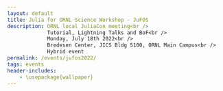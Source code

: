 ```yaml
---
layout: default
title: Julia for ORNL Science Workshop - JuFOS 
description: ORNL local JuliaCon meeting<br />
             Tutorial, Lightning Talks and BoF<br />
             Monday, July 18th 2022<br />
             Bredesen Center, JICS Bldg 5100, ORNL Main Campus<br />
             Hybrid event
permalink: /events/jufos2022/
tags: events
header-includes:
    - \usepackage{wallpaper}
---
```


<html>
 <head>
    <style>
    {
        box-sizing: border-box;
    }
    /* Set additional styling options for the columns*/
    .column {
    float: left;
    width: 50%;
    }

    .row:after {
    content: "";
    display: table;
    clear: both;
    }
    </style>
 </head>
 <body>
    <div class="row">
        <div class="column">
          <img src="../images/ORNL-twoline-green.svg" width="400" height="200">
        </div>
        <div class="column">
          <img src="../images/julia_logo.svg" width="350" height="200">
          <small> <center><a href="https://julialang.org">https://julialang.org</a> </center></small>
        </div>
    </div>
 </body>
</html>

<p align="justify">
The <a href="https://julialang.org">Julia programming language</a> is a modern open-source Domain-Specific-Language (DSL) for science. Built for performance as a front-end to LLVM, Julia attempts to challenge the status-quo in which dynamic languages can't reach desirable levels of performance, while the use of traditional compiled languages C, C++ and Fortran can be a costly development and maintenance investment for scientific projects. Julia builds upon the sucess of Fortran as the out-of-the-box abstraction for multidimensional arrays and math, while providing a powerful high-level interface for data analysis, visualization and interactive computing (the Julia REPL, and the Ju in Jupyter). In addition, several aspects that traditionally belong to a language ecosystem are core aspects of Julia: packaging, reproducible environments, and powerful macros metaprogramming for code instrumentation (profiling, testing, etc.) and interoperability with existing Fortran and C interfaces. Thus, Julia provides an interesting investment when trying to find a balance between development costs and scientific discovery.
</p>

# Aims and Scope

<p align="justify">
The Julia for ORNL Science Workshop, JuFOS, invites the scientific community to share current challenges and opportunities in building, maintaining and deploying complex scientific workflows combining multiple programming languages, libraries, ecosystem. 

The goal is to provide a venue to exchange research and development ideas about current state-of-the-art development of scientific codes at ORNL and potential collaborations and investments around a relatively new language designed for science. We welcome applications from the wide range of experimental, observational, high-performance computing (HPC) projects at ORNL.  
We will summarize our ideas, findings and key opportunities in a subsequent report that we will share with the community and interested participants. 
</p>

# Registration

<p align="justify">
While this is a hybrid event, we encourage in-person participation for the tutorial, working lunch session, lightning talks and birds-of-a-feather (BoF) discussion to learn more about the language and its community. In addition, JuFOS is serving as a local meetup to the virtual <a href="https://juliacon.org/2022">JuliaCon 2022 July 27th-29th</a>, so we invite potential ORNL presenters at JuliaCon to share their work with the lab community.
</p>

**Registration Link:** Please register by **July 11th** [here](https://forms.gle/s1ACzehxrghh3Wza7). 

> The registration form includes the option to propose a lightning talk.

- **Registration is required for in-person and virtual meeting option via MS-Teams**
- **We encourage early registration for in-person participation due to the venue's limited capacity**

# Call for Lightning Talks

We invite ORNL participants to present a 3 to 5 minute lightning talk that aligns with the scope of the workshop (option provided in the registration form).


**Topics:**

- Experiences using Julia in experimental, observational science
- Experiences using Julia in heterogeneous HPC (CPU, GPU, network, I/O, etc.)
- Existing codesign challenges in C, C++, Fortran, Python: packaging, performance, composition, programming models
- Status and roadmap of languages for scientific computing
- Artificial Intelligence, Machine Learning (AI/ML) workflows
- Experiences with high-level languages (Python, R, Julia) in HPC
- Ecosystems for Reproducibility and Performance Portability
- Community codes written in Julia
- Julia as a language for teaching computational science concepts
- Interactive data analysis and visualization (Jupyter, Pluto.jl)
- Julia for research software engineering
- High-level languages for rapid prototyping


# Agenda

*More details to be added*

| Time            | Session                                   |
| --------------- | ----------------------------------------- |
| **Morning**     |
| 10:00am-12:00pm | Julia Tutorial                            |
| 12:00pm-12:15pm | Break                                     |
| **Afternoon**   |
| 12:15pm- 1:00pm | Working Lunch: Julia overview             |
| 1:00pm-1:15pm   | Break                                     |
| 1:15pm-3:00pm   | Lightning Talks (TBD)                     |
| 3:00pm-4:00pm   | Birds-of-a-feather (BoF): Julia use-cases |



# Organizers


- [William F Godoy](https://www.ornl.gov/staff-profile/william-f-godoy)
- [Pedro Valero-Lara](https://www.ornl.gov/staff-profile/pedro-valero-lara)
- [Philip W Fackler](https://www.ornl.gov/staff-profile/philip-w-fackler)
- [Gregory R Watson](https://www.ornl.gov/staff-profile/gregory-r-watson)
- [Jeffrey S Vetter](https://www.ornl.gov/staff-profile/jeffrey-s-vetter)
- [Donna Wilkerson](https://www.ornl.gov/staff-profile/donna-j-wilkerson)
- [Theresa Ahearn](https://www.ornl.gov/staff-profile/theresa-m-ahearn)

# Sponsors

- The [Exascale Computing Project](https://www.exascaleproject.org/), [PROTEAS-TUNE](https://www.ornl.gov/project/proteas-tune), [Proxy App](https://proxyapps.exascaleproject.org/) and [SRP-HPC](https://shinstitute.org/srp-hpc/) sub-projects.

- The [ASCR Bluestone Project](https://csmd.ornl.gov/Bluestone)
